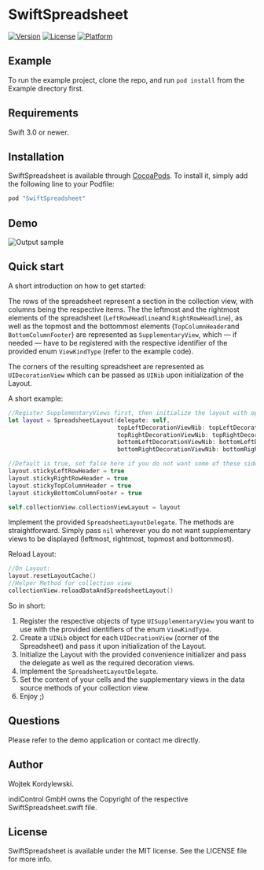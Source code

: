 # SwiftSpreadsheet

[![Version](https://img.shields.io/cocoapods/v/SwiftSpreadsheet.svg?style=flat)](http://cocoapods.org/pods/SwiftSpreadsheet)
[![License](https://img.shields.io/cocoapods/l/SwiftSpreadsheet.svg?style=flat)](http://cocoapods.org/pods/SwiftSpreadsheet)
[![Platform](https://img.shields.io/cocoapods/p/SwiftSpreadsheet.svg?style=flat)](http://cocoapods.org/pods/SwiftSpreadsheet)

## Example

To run the example project, clone the repo, and run `pod install` from the Example directory first.

## Requirements

Swift 3.0 or newer.
## Installation

SwiftSpreadsheet is available through [CocoaPods](http://cocoapods.org). To install
it, simply add the following line to your Podfile:

```ruby
pod "SwiftSpreadsheet"
```
## Demo

![Output sample](https://thumbs.gfycat.com/SilentLightheartedAmmonite-size_restricted.gif)


## Quick start

A short introduction on how to get started:

The rows of the spreadsheet represent a section in the collection view, with columns being the respective items.
The the leftmost and the rightmost elements of the spreadsheet (`LeftRowHeadline`and `RightRowHeadline`), as well as the topmost and the bottommost elements (`TopColumnHeader`and `BottomColumnFooter`) are represented as `SupplementaryView`, which — if needed — have to be registered with the respective identifier of the provided enum `ViewKindType` (refer to the example code). 
 
The corners of the resulting spreadsheet are represented as `UIDecorationView` which can be passed as `UINib` upon initialization of the Layout.

A short example:

```swift
//Register SupplementaryViews first, then initialize the layout with optional Nibs for the DecorationViews
let layout = SpreadsheetLayout(delegate: self,
                               topLeftDecorationViewNib: topLeftDecorationViewNib,
                               topRightDecorationViewNib: topRightDecorationViewNib,
                               bottomLeftDecorationViewNib: bottomLeftDecorationViewNib,
                               bottomRightDecorationViewNib: bottomRightDecorationViewNib)

//Default is true, set false here if you do not want some of these sides to remain sticky
layout.stickyLeftRowHeader = true
layout.stickyRightRowHeader = true
layout.stickyTopColumnHeader = true
layout.stickyBottomColumnFooter = true

self.collectionView.collectionViewLayout = layout

```

Implement the provided `SpreadsheetLayoutDelegate`. The methods are straightforward. Simply pass `nil` wherever you do not want supplementary views to be displayed (leftmost, rightmost, topmost and bottommost).


Reload Layout:
```swift
//On Layout:
layout.resetLayoutCache()
//Helper Method for collection view
collectionView.reloadDataAndSpreadsheetLayout()
```

So in short:
1) Register the respective objects of type `UISupplementaryView` you want to use with the provided identifiers of the enum `ViewKindType`.
2) Create a `UINib` object for each `UIDecrationView` (corner of the Spreadsheet) and pass it upon initialization of the Layout.
3) Initialize the Layout with the provided convenience initializer and pass the delegate as well as the required decoration views.
4) Implement the `SpreadsheetLayoutDelegate`.
5) Set the content of your cells and the supplementary views in the data source methods of your collection view.
6) Enjoy ;)

## Questions

Please refer to the demo application or contact me directly.

## Author

Wojtek Kordylewski.
 
indiControl GmbH owns the Copyright of the respective SwiftSpreadsheet.swift file.

## License

SwiftSpreadsheet is available under the MIT license. See the LICENSE file for more info.
